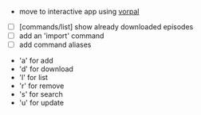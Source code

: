 * move to interactive app using [vorpal](https://github.com/dthree/vorpal)

* [ ] [commands/list] show already downloaded episodes
* [ ] add an 'import' command
* [ ] add command aliases
 - 'a' for add
 - 'd' for download
 - 'l' for list
 - 'r' for remove
 - 's' for search
 - 'u' for update
